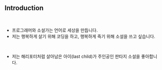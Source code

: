 ## Introduction

<br>   

+ 프로그래머와 소설가는 언어로 세상을 만듭니다.
+ 저는 행복하게 살기 위해 코딩을 하고, 행복하게 죽기 위해 소설을 쓰고 싶습니다.

<br>   

+ 저는 해리포터처럼 살아남은 아이(last child)가 주인공인 판타지 소설을 좋아합니다.

<!--
**last-child/last-child** is a ✨ _special_ ✨ repository because its `README.md` (this file) appears on your GitHub profile.

Here are some ideas to get you started:

- 🔭 I’m currently working on ...
- 🌱 I’m currently learning ...
- 👯 I’m looking to collaborate on ...
- 🤔 I’m looking for help with ...
- 💬 Ask me about ...
- 📫 How to reach me: ...
- 😄 Pronouns: ...
- ⚡ Fun fact: ...
-->
